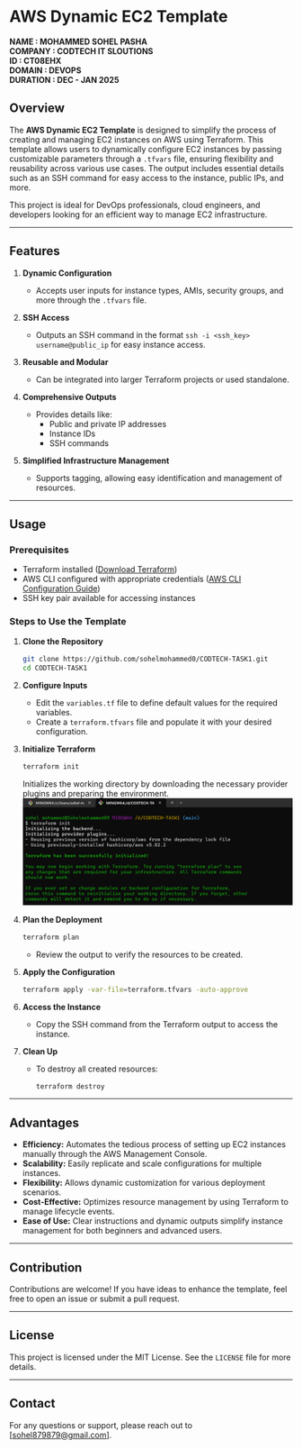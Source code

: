 # AWS Dynamic EC2 Template

**NAME : MOHAMMED SOHEL PASHA** <br>
**COMPANY : CODTECH IT SLOUTIONS** <br>
**ID : CT08EHX** <br>
**DOMAIN : DEVOPS** <br>
**DURATION : DEC - JAN 2025**

## Overview
The **AWS Dynamic EC2 Template** is designed to simplify the process of creating and managing EC2 instances on AWS using Terraform. This template allows users to dynamically configure EC2 instances by passing customizable parameters through a `.tfvars` file, ensuring flexibility and reusability across various use cases. The output includes essential details such as an SSH command for easy access to the instance, public IPs, and more.

This project is ideal for DevOps professionals, cloud engineers, and developers looking for an efficient way to manage EC2 infrastructure.

---

## Features

1. **Dynamic Configuration**
   - Accepts user inputs for instance types, AMIs, security groups, and more through the `.tfvars` file.

2. **SSH Access**
   - Outputs an SSH command in the format `ssh -i <ssh_key> username@public_ip` for easy instance access.

3. **Reusable and Modular**
   - Can be integrated into larger Terraform projects or used standalone.

4. **Comprehensive Outputs**
   - Provides details like:
     - Public and private IP addresses
     - Instance IDs
     - SSH commands

5. **Simplified Infrastructure Management**
   - Supports tagging, allowing easy identification and management of resources.

---

## Usage

### Prerequisites
- Terraform installed ([Download Terraform](https://www.terraform.io/downloads.html))
- AWS CLI configured with appropriate credentials ([AWS CLI Configuration Guide](https://docs.aws.amazon.com/cli/latest/userguide/cli-configure-quickstart.html))
- SSH key pair available for accessing instances

### Steps to Use the Template

1. **Clone the Repository**
   ```bash
   git clone https://github.com/sohelmohammed0/CODTECH-TASK1.git
   cd CODTECH-TASK1
   ```

2. **Configure Inputs**
   - Edit the `variables.tf` file to define default values for the required variables.
   - Create a `terraform.tfvars` file and populate it with your desired configuration.

3. **Initialize Terraform**
   ```bash
   terraform init
   ```
   Initializes the working directory by downloading the necessary provider plugins and preparing the environment.
![Terraform Init Output](images/init.png "Terraform Init Command Output")

4. **Plan the Deployment**
   ```bash
   terraform plan
   ```
   - Review the output to verify the resources to be created.

5. **Apply the Configuration**
   ```bash
   terraform apply -var-file=terraform.tfvars -auto-approve
   ```
   
6. **Access the Instance**
   - Copy the SSH command from the Terraform output to access the instance.

7. **Clean Up**
   - To destroy all created resources:
     ```bash
     terraform destroy
     ```

---

## Advantages

- **Efficiency:** Automates the tedious process of setting up EC2 instances manually through the AWS Management Console.
- **Scalability:** Easily replicate and scale configurations for multiple instances.
- **Flexibility:** Allows dynamic customization for various deployment scenarios.
- **Cost-Effective:** Optimizes resource management by using Terraform to manage lifecycle events.
- **Ease of Use:** Clear instructions and dynamic outputs simplify instance management for both beginners and advanced users.

---

## Contribution
Contributions are welcome! If you have ideas to enhance the template, feel free to open an issue or submit a pull request.

---

## License
This project is licensed under the MIT License. See the `LICENSE` file for more details.

---

## Contact
For any questions or support, please reach out to [sohel879879@gmail.com].

